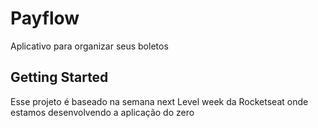 # Payflow

Aplicativo para organizar seus boletos

## Getting Started

Esse projeto é baseado na semana next Level week da Rocketseat
onde estamos desenvolvendo a aplicação do zero
